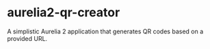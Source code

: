 # aurelia2-qr-creator
A simplistic Aurelia 2 application that generates QR codes based on a provided URL.
